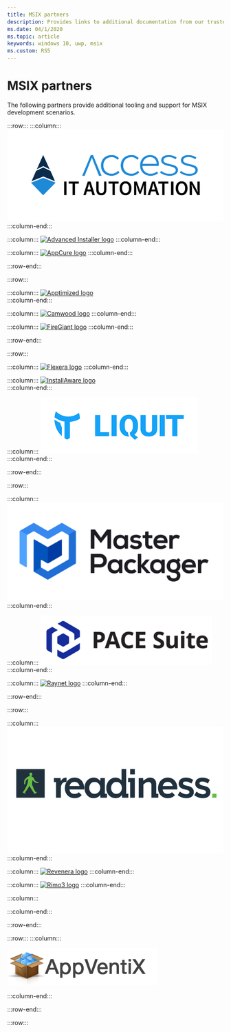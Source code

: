 ```yaml
---
title: MSIX partners
description: Provides links to additional documentation from our trusted partners on MSIX tooling and support.
ms.date: 04/1/2020
ms.topic: article
keywords: windows 10, uwp, msix
ms.custom: RS5
---
```


# MSIX partners

The following partners provide additional tooling and support for MSIX development scenarios.

:::row:::
    :::column:::
        [![Access IT Automation logo](images/AccessItItAutomationLogoRebranded.png)](https://accessitautomation.com/products/access-capture/capture-packaging/)
    :::column-end:::

:::column:::
    [![Advanced Installer logo](images/AdvancedInstaller_Logo.png)](https://www.advancedinstaller.com/desktop-bridge)
:::column-end:::

:::column:::
    [![AppCure logo](images/AppCure-WB-fixed.png)](https://www.appcure.io/)
:::column-end:::

:::row-end:::

:::row:::


:::column:::
 	[![Apptimized logo](images/Apptimized_Logo.png)](https://apptimized.com/en/product/workspace/)  
:::column-end:::

:::column:::
    [![Camwood logo](images/Camwood_Logo_2.png)](https://camwood.com/application-services/)
:::column-end:::

:::column:::
    [![FireGiant logo](images/FireGiant_Logo.png)](https://www.firegiant.com/r/msix/)
:::column-end:::

:::row-end:::

:::row:::


:::column:::
    [![Flexera logo](images/Flexera_Logo.png)](https://www.flexera.com)
:::column-end:::

:::column:::
    [![InstallAware logo](images/installAware_logo.png)](https://www.installaware.com/msix.htm)    
:::column-end:::

:::column:::
    [![Liquit logo](images/liquit_logo.png)](https://www.liquit.com/msix-readiness/)
:::column-end:::

:::row-end:::

:::row:::

:::column:::
    [![Pace logo](images/MP_logo.png)](https://www.masterpackager.com/)
:::column-end:::

:::column:::
    [![Pace logo](images/PACE-suite-logos.png)](https://pacesuite.com/convert-exe-to-msix/)
:::column-end:::

:::column:::
    [![Raynet logo](images/RayPackStudio_Logo_offset.png)](https://raynet.de/en/msix/)
:::column-end:::

:::row-end:::

:::row:::


:::column:::
    [![Readiness logo](images/readiness-logo-offset.png)](https://applicationreadiness.com/)
:::column-end:::

:::column:::
    [![Revenera logo](images/Revenera_light.png)](https://community.flexera.com/t5/MSIX-Central/Get-Started-with-MSIX-and-InstallShield/ba-p/160126)
:::column-end:::

:::column:::
    [![Rimo3 logo](images/Rimo3_Logo.png)](https://www.rimo3.com/)
:::column-end:::

:::column:::

    
:::column-end:::

:::row-end:::

:::row:::
:::column:::

[![App-V-Scheduler-logo2](media/partners/app-v-scheduler-logo2.png)](https://appventix.com/)

  
  
:::column-end:::

:::row-end:::

:::row:::

<!--
:::row:::
    :::column:::

    :::column:::
        <br>
    :::column-end:::
        ![Access IT Automation logo](images/AccessITAutomationLogoTransp.png)<br>
        [Learn more](http://info.accessitautomation.com/ty-evergreen-it-webinar-0)
    :::column-end:::

    :::column:::
        ![Advanced Installer logo](images/AdvancedInstaller_Logo.png)<br>
        [Learn more](https://www.advancedinstaller.com/desktop-bridge)
    :::column-end:::
    
    :::column:::
        ![appCure logo](images/AppCure-WB.png)<br>
        [Learn more)](https://www.appcure.io/)
    :::column-end:::
:::row-end:::

:::row:::
    :::column:::
        ![Camwood logo](images/Camwood_Logo_2.png)<br>
        [Learn more](http://camwood.com/windows-10/)
    :::column-end:::

    :::column:::
        ![Cloudhouse logo](images/CloudHouse_Logo.png)<br>
        [Learn more)](https://cloudhouse.com/msixpr)
    :::column-end:::
    
    :::column:::
        [!FireGiant logo](images/FireGiant_Logo.png)<br>
        [Learn more](https://www.firegiant.com/r/msix/)
    :::column-end:::
:::row-end:::

:::row:::
    :::column:::
        ![Flexera logo](images/Flexera_Logo.png)<br>
        [Learn more](https://www.flexera.com/company/news/press-releases/Flexera-Launches-Support-for-Microsofts-MSIX.html)
    :::column-end:::

    :::column:::
        ![installAware logo](images/installAware_logo.png)<br>
        [Learn more](https://www.installaware.com/msix.htm)
    :::column-end:::
    
    :::column:::
        [!Pace logo](images/Pace_Logo.png)<br>
        [Learn more](https://pacesuite.com/convert-exe-to-msix/)
    :::column-end:::
:::row-end:::

:::row:::
    :::column:::
        ![Raynet logo](images/RayPackStudio_Logo_offset.png)<br>
        [Learn more](https://raynet.de/en/msix/)
    :::column-end:::

    :::column:::
        ![Rimo3 logo](images/Rimo3_Logo.png)<br>
        [Learn more](https://www.rimo3.com/)
    :::column-end:::
:::row-end:::
-->





